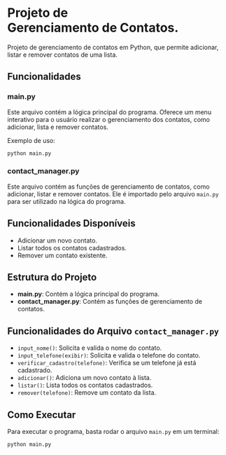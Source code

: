 # Projeto de Gerenciamento de Contatos.

Projeto de gerenciamento de contatos em Python, que permite adicionar, listar e remover contatos de uma lista.

## Funcionalidades

### main.py
 
 Este arquivo contém a lógica principal do programa. Oferece um menu interativo para o usuário realizar o gerenciamento dos contatos, como adicionar, lista e remover contatos.

 Exemplo de uso:
 
 ```bash
 python main.py
 ```

### contact_manager.py

Este arquivo contém as funções de gerenciamento de contatos, como adicionar, listar e remover contatos. Ele é importado pelo arquivo `main.py` para ser utilizado na lógica do programa.

## Funcionalidades Disponíveis

- Adicionar um novo contato.
- Listar todos os contatos cadastrados.
- Remover um contato existente.

## Estrutura do Projeto

- **main.py**: Contém a lógica principal do programa.
- **contact_manager.py**: Contém as funções de gerenciamento de contatos.

## Funcionalidades do Arquivo `contact_manager.py`

- `input_nome()`: Solicita e valida o nome do contato.
- `input_telefone(exibir)`: Solicita e valida o telefone do contato.
- `verificar_cadastro(telefone)`: Verifica se um telefone já está cadastrado.
- `adicionar()`: Adiciona um novo contato à lista.
- `listar()`: Lista todos os contatos cadastrados.
- `remover(telefone)`: Remove um contato da lista.

## Como Executar

Para executar o programa, basta rodar o arquivo `main.py` em um terminal:

```bash
python main.py
```

